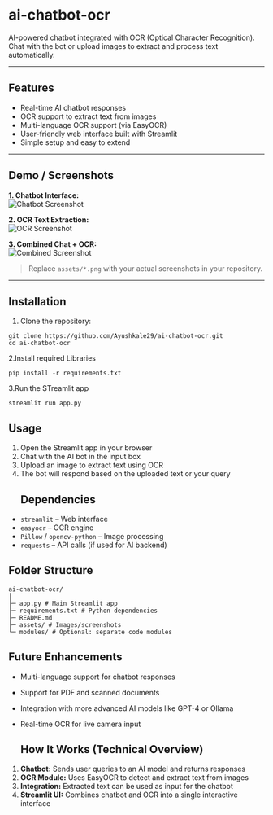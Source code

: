 # ai-chatbot-ocr

AI-powered chatbot integrated with OCR (Optical Character Recognition).  
Chat with the bot or upload images to extract and process text automatically.

---

## Features
- Real-time AI chatbot responses  
- OCR support to extract text from images  
- Multi-language OCR support (via EasyOCR)  
- User-friendly web interface built with Streamlit  
- Simple setup and easy to extend

---

## Demo / Screenshots

**1. Chatbot Interface:**  
![Chatbot Screenshot](assets/chatbot_screenshot.png)

**2. OCR Text Extraction:**  
![OCR Screenshot](assets/ocr_screenshot.png)

**3. Combined Chat + OCR:**  
![Combined Screenshot](assets/combined_screenshot.png)

> Replace `assets/*.png` with your actual screenshots in your repository.
---
## Installation

1. Clone the repository:
```
git clone https://github.com/Ayushkale29/ai-chatbot-ocr.git
cd ai-chatbot-ocr
```
2.Install required Libraries
```
pip install -r requirements.txt
```
3.Run the STreamlit app
```
streamlit run app.py
```
## Usage

1. Open the Streamlit app in your browser  
2. Chat with the AI bot in the input box  
3. Upload an image to extract text using OCR  
4. The bot will respond based on the uploaded text or your query
   ## Dependencies
- `streamlit` – Web interface  
- `easyocr` – OCR engine  
- `Pillow` / `opencv-python` – Image processing  
- `requests` – API calls (if used for AI backend)

## Folder Structure
```
ai-chatbot-ocr/
│
├─ app.py # Main Streamlit app
├─ requirements.txt # Python dependencies
├─ README.md
├─ assets/ # Images/screenshots
└─ modules/ # Optional: separate code modules
```
## Future Enhancements
- Multi-language support for chatbot responses  
- Support for PDF and scanned documents  
- Integration with more advanced AI models like GPT-4 or Ollama  
- Real-time OCR for live camera input
  
  ## How It Works (Technical Overview)
1. **Chatbot:** Sends user queries to an AI model and returns responses  
2. **OCR Module:** Uses EasyOCR to detect and extract text from images  
3. **Integration:** Extracted text can be used as input for the chatbot  
4. **Streamlit UI:** Combines chatbot and OCR into a single interactive interface


